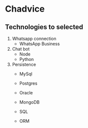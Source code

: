 # Chadvice

##  Technologies to selected

1. Whatsapp connection
    * WhatsApp Business
2. Chat bot
    * Node
    * Python
3. Persistence
    * MySql
    * Postgres
    * Oracle
    * MongoDB 

    * SQL 
    * ORM